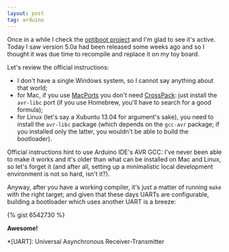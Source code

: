 ```yaml
---
layout: post
tag: arduino
---
```

Once in a while I check the [optiboot
project](http://code.google.com/p/optiboot/) and I'm glad to see it's active.
Today I saw version 5.0a had been released some weeks ago and so I thought it
was due time to recompile and replace it on my toy board.

Let's review the official instructions:

* I don't have a single Windows system, so I cannot say anything about that
  world;
* for Mac, if you use [MacPorts](http://www.macports.org) you don't need
  [CrossPack](http://www.obdev.at/products/crosspack/index.html): just install
  the `avr-libc` port (if you use Homebrew, you'll have to search for a good
  formula);
* for Linux (let's say a Xubuntu 13.04 for argument's sake), you need to
  install the `avr-libc` package (which depends on the `gcc-avr` package; if
  you installed only the latter, you wouldn't be able to build the
  bootloader).

Official instructions hint to use Arduino IDE's AVR GCC: I've never been able
to make it works and it's older than what can be installed on Mac and Linux,
so let's forget it (and after all, setting up a minimalistic local development
environment is not so hard, isn't it?).

Anyway, after you have a working compiler, it's just a matter of running
`make` with the right target; and given that these days UARTs are
configurable, building a bootloader which uses another UART is a breeze:

{% gist 6542730 %}

**Awesome!**

*[UART]: Universal Asynchronous Receiver-Transmitter
